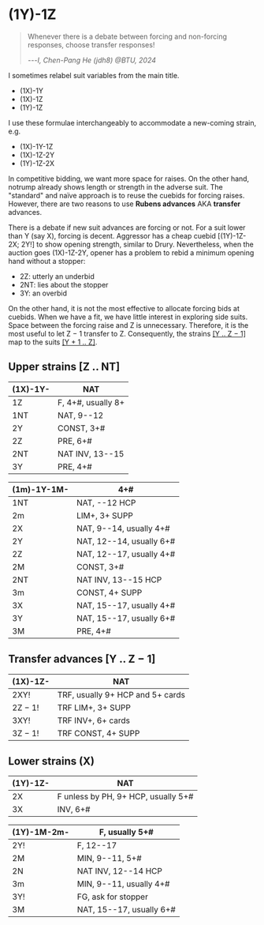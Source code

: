 # (1Y)-1Z

> Whenever there is a debate between forcing and non-forcing responses, choose
> transfer responses!
>
> ---*I, Chen-Pang He (jdh8) @BTU, 2024*

<div class="warning">

I sometimes relabel suit variables from the main title.

- (1X)-1Y
- (1X)-1Z
- (1Y)-1Z

I use these formulae interchangeably to accommodate a new-coming strain, e.g.

- (1X)-1Y-1Z
- (1X)-1Z-2Y
- (1Y)-1Z-2X
</div>

In competitive bidding, we want more space for raises.  On the other hand,
notrump already shows length or strength in the adverse suit.  The "standard"
and naïve approach is to reuse the cuebids for forcing raises.  However, there
are two reasons to use **Rubens advances** AKA **transfer** advances.

There is a debate if new suit advances are forcing or not.  For a suit lower
than Y (say X), forcing is decent.  Aggressor has a cheap cuebid [(1Y)-1Z-2X;
2Y!] to show opening strength, similar to Drury.  Nevertheless, when the auction
goes (1X)-1Z-2Y, opener has a problem to rebid a minimum opening hand without a
stopper:

- 2Z: utterly an underbid
- 2NT: lies about the stopper
- 3Y: an overbid

On the other hand, it is not the most effective to allocate forcing bids at
cuebids.  When we have a fit, we have little interest in exploring side suits.
Space between the forcing raise and Z is unnecessary.  Therefore, it is the most
useful to let Z &minus; 1 transfer to Z.  Consequently, the strains
[[Y .. Z &minus; 1]][interval] map to the suits [[Y + 1 .. Z]][interval].

[interval]: https://en.wikipedia.org/wiki/Interval_(mathematics)#Integer_intervals

## Upper strains [Z .. NT]

| (1X)-1Y- | NAT |
|----------|-----|
| 1Z       | F, 4+#, usually 8+
| 1NT      | NAT, 9--12
| 2Y       | CONST, 3+#
| 2Z       | PRE, 6+#
| 2NT      | NAT INV, 13--15
| 3Y       | PRE, 4+#

| (1m)-1Y-1M- | 4+# |
|-------------|-----|
| 1NT         | NAT, --12 HCP
| 2m          | LIM+, 3+ SUPP
| 2X          | NAT, 9--14, usually 4+#
| 2Y          | NAT, 12--14, usually 6+#
| 2Z          | NAT, 12--17, usually 4+#
| 2M          | CONST, 3+#
| 2NT         | NAT INV, 13--15 HCP
| 3m          | CONST, 4+ SUPP
| 3X          | NAT, 15--17, usually 4+#
| 3Y          | NAT, 15--17, usually 6+#
| 3M          | PRE, 4+#

## Transfer advances [Y .. Z &minus; 1]

| (1X)-1Z-      | NAT |
|---------------|-----|
| 2XY!          | TRF, usually 9+ HCP and 5+ cards
| 2Z &minus; 1! | TRF LIM+, 3+ SUPP
| 3XY!          | TRF INV+, 6+ cards
| 3Z &minus; 1! | TRF CONST, 4+ SUPP

## Lower strains (X)

| (1Y)-1Z- | NAT |
|----------|-----|
| 2X       | F unless by PH, 9+ HCP, usually 5+#
| 3X       | INV, 6+#

| (1Y)-1M-2m- | F, usually 5+# |
|-------------|----------------|
| 2Y!         | F, 12--17
| 2M          | MIN, 9--11, 5+#
| 2N          | NAT INV, 12--14 HCP
| 3m          | MIN, 9--11, usually 4+#
| 3Y!         | FG, ask for stopper
| 3M          | NAT, 15--17, usually 6+#